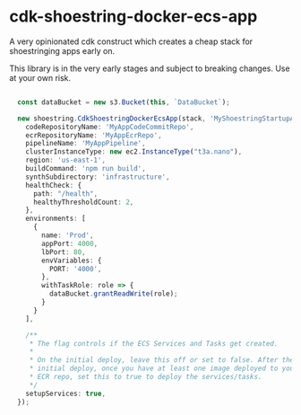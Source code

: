 # cdk-shoestring-docker-ecs-app

A very opinionated cdk construct which creates a cheap stack for shoestringing apps early on. 

This library is in the very early stages and subject to breaking changes. Use at your own risk.

```typescript

  const dataBucket = new s3.Bucket(this, `DataBucket`);

  new shoestring.CdkShoestringDockerEcsApp(stack, 'MyShoestringStartupApp', {
    codeRepositoryName: 'MyAppCodeCommitRepo',
    ecrRepositoryName: 'MyAppEcrRepo',
    pipelineName: 'MyAppPipeline',
    clusterInstanceType: new ec2.InstanceType("t3a.nano"),
    region: 'us-east-1',
    buildCommand: 'npm run build',
    synthSubdirectory: 'infrastructure',
    healthCheck: {
      path: "/health",
      healthyThresholdCount: 2,
    },
    environments: [
      {
        name: 'Prod',
        appPort: 4000,
        lbPort: 80,
        envVariables: {
          PORT: '4000',
        },
        withTaskRole: role => {
          dataBucket.grantReadWrite(role);
        }
      }
    ],

    /**
     * The flag controls if the ECS Services and Tasks get created.
     * 
     * On the initial deploy, leave this off or set to false. After the
     * initial deploy, once you have at least one image deployed to your
     * ECR repo, set this to true to deploy the services/tasks.
     */
    setupServices: true,
  });
```
